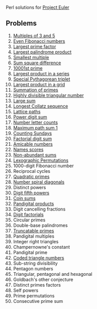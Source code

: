 Perl solutions for [Project Euler](https://projecteuler.net/)
## Problems

1. [Multiples of 3 and 5](https://github.com/Lentosy/Project-Euler/blob/master/1-9/problem1.pl)
2. [Even Fibonacci numbers](https://github.com/Lentosy/Project-Euler/blob/master/1-9/problem2.pl)
3. [Largest prime factor](https://github.com/Lentosy/Project-Euler/blob/master/1-9/problem3.pl)
4. [Largest palindrome product](https://github.com/Lentosy/Project-Euler/blob/master/1-9/problem4.pl)
5. [Smallest multiple](https://github.com/Lentosy/Project-Euler/blob/master/1-9/problem5.pl)
6. [Sum square difference](https://github.com/Lentosy/Project-Euler/blob/master/1-9/problem6.pl)
7. [10001st prime](https://github.com/Lentosy/Project-Euler/blob/master/1-9/problem7.pl)
8. [Largest product in a series](https://github.com/Lentosy/Project-Euler/blob/master/1-9/problem8.pl)
9. [Special Pythagorean triplet](https://github.com/Lentosy/Project-Euler/blob/master/1-9/problem9.pl)
10. [Largest product in a grid](https://github.com/Lentosy/Project-Euler/blob/master/10-19/problem10.pl)
11. [Summation of primes](https://github.com/Lentosy/Project-Euler/blob/master/10-19/problem11.pl)
12. [Highly divisible triangular number](https://github.com/Lentosy/Project-Euler/blob/master/10-19/problem12.cpp)
13. [Large sum](https://github.com/Lentosy/Project-Euler/blob/master/10-19/problem13.pl)
14. [Longest Collatz sequence](https://github.com/Lentosy/Project-Euler/blob/master/10-19/problem14.pl)
15. [Lattice paths](https://github.com/Lentosy/Project-Euler/blob/master/10-19/problem15.pl)
16. [Power digit sum](https://github.com/Lentosy/Project-Euler/blob/master/10-19/problem16.pl)
17. [Number letter counts](https://github.com/Lentosy/Project-Euler/blob/master/10-19/problem17.pl)
18. [Maximum path sum 1](https://github.com/Lentosy/Project-Euler/blob/master/10-19/problem18.pl)
19. [Counting Sundays](https://github.com/Lentosy/Project-Euler/blob/master/10-19/problem19.pl)
20. [Factorial digit sum](https://github.com/Lentosy/Project-Euler/blob/master/20-29/problem20.pl)
21. [Amicable numbers](https://github.com/Lentosy/Project-Euler/blob/master/20-29/problem21.pl)
22. [Names scores](https://github.com/Lentosy/Project-Euler/blob/master/20-29/problem22.pl)
23. [Non-abundant sums](https://github.com/Lentosy/Project-Euler/blob/master/20-29/problem23.cpp)
24. [Lexographic Permutations](https://github.com/Lentosy/Project-Euler/blob/master/20-29/problem24.pl)
25. 1000-digit Fibonacci number
26. Reciprocal cycles
27. [Quadratic primes](https://github.com/Lentosy/Project-Euler/blob/master/20-29/problem27.cpp)
28. [Number spiral diagonals](https://github.com/Lentosy/Project-Euler/blob/master/20-29/problem28.cpp)
29. Distinct powers
30. [Digit fifth powers](https://github.com/Lentosy/Project-Euler/blob/master/30-39/problem30.cpp)
31. [Coin sums](https://github.com/Lentosy/Project-Euler/blob/master/30-39/problem31.cpp)
32. [Pandigital products](https://github.com/Lentosy/Project-Euler/blob/master/30-39/problem32.cpp)
33. Digit cancelling fractions
34. [Digit factorials](https://github.com/Lentosy/Project-Euler/blob/master/30-39/problem32.cpp)
35. Circular primes
36. Double-base palindromes
37. [Truncatable primes](https://github.com/Lentosy/Project-Euler/blob/master/30-39/problem32.cpp)
38. Pandigital multiples
39. Integer right triangles
40. Champernowne's constant
41. Pandigital prime
42. [Coded triangle numbers](https://github.com/Lentosy/Project-Euler/blob/master/40-49/problem42.cpp)
43. Sub-string divisibility 
44. Pentagon numbers
45. Triangular, pentagonal and hexagonal
46. Goldbach's other conjecture
47. Distinct primes factors
48. Self powers
49. Prime permutations
50. Consecutive prime sum

